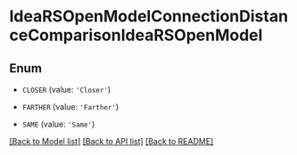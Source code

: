 # IdeaRSOpenModelConnectionDistanceComparisonIdeaRSOpenModel


## Enum

* `CLOSER` (value: `'Closer'`)

* `FARTHER` (value: `'Farther'`)

* `SAME` (value: `'Same'`)

[[Back to Model list]](../README.md#documentation-for-models) [[Back to API list]](../README.md#documentation-for-api-endpoints) [[Back to README]](../README.md)


